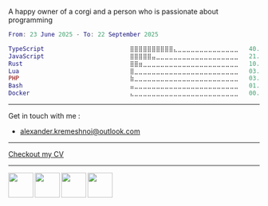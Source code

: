 A happy owner of a corgi and a person who is passionate about programming

<!--START_SECTION:waka-->

```lua
From: 23 June 2025 - To: 22 September 2025

TypeScript                        ⣿⣿⣿⣿⣿⣿⣿⣿⣿⣿⣄⣀⣀⣀⣀⣀⣀⣀⣀⣀⣀⣀⣀⣀⣀   40.94 %
JavaScript                        ⣿⣿⣿⣿⣿⣤⣀⣀⣀⣀⣀⣀⣀⣀⣀⣀⣀⣀⣀⣀⣀⣀⣀⣀⣀   21.47 %
Rust                              ⣿⣿⣶⣀⣀⣀⣀⣀⣀⣀⣀⣀⣀⣀⣀⣀⣀⣀⣀⣀⣀⣀⣀⣀⣀   10.47 %
Lua                               ⣿⣀⣀⣀⣀⣀⣀⣀⣀⣀⣀⣀⣀⣀⣀⣀⣀⣀⣀⣀⣀⣀⣀⣀⣀   03.88 %
PHP                               ⣷⣀⣀⣀⣀⣀⣀⣀⣀⣀⣀⣀⣀⣀⣀⣀⣀⣀⣀⣀⣀⣀⣀⣀⣀   03.20 %
Bash                              ⣤⣀⣀⣀⣀⣀⣀⣀⣀⣀⣀⣀⣀⣀⣀⣀⣀⣀⣀⣀⣀⣀⣀⣀⣀   01.46 %
Docker                            ⣄⣀⣀⣀⣀⣀⣀⣀⣀⣀⣀⣀⣀⣀⣀⣀⣀⣀⣀⣀⣀⣀⣀⣀⣀   00.36 %
```

<!--END_SECTION:waka-->

----
Get in touch with me :
- <a href="mailto:alexander.kremeshnoi@outlook.com">alexander.kremeshnoi@outlook.com</a>

---
[Checkout my CV](https://kremeshnoi.github.io)

---

<a href="https://www.codewars.com/users/Alexander%20Kremeshnoi">
  <img align="left" style="height: 50px;" src="https://github.com/user-attachments/assets/e009440e-f37a-46be-924f-2a3d51349ea7" />
</a>

<a href="https://publish.obsidian.md/computer-science-vault">
  <img align="left" style="height: 50px;" src="https://github.com/user-attachments/assets/43ef0079-8a84-4893-90b7-ecfef939237f" />
</a>

<a href="https://app.warp.dev/referral/QXELWK">
  <img align="left" style="height: 50px;" src="https://github.com/user-attachments/assets/2a9cef7b-5ad5-4318-b760-ff33ce9c0cd5" />
</a>

<a href="https://www.raycast.com/kremeshnoi">
  <img align="left" style="height: 50px;" src="https://github.com/user-attachments/assets/40730fbf-bcca-4b00-97b2-b1f7732593b6" />
</a>
